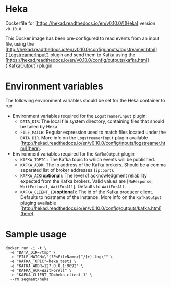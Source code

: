 Heka
====

Dockerfile for [https://hekad.readthedocs.io/en/v0.10.0/](Heka) version `v0.10.0`.

This Docker image has been pre-configured to read events from an input file, using the [http://hekad.readthedocs.io/en/v0.10.0/config/inputs/logstreamer.html](`LogstreamerInput`) plugin and send them to Kafka using the [https://hekad.readthedocs.io/en/v0.10.0/config/outputs/kafka.html](`KafkaOutput`) plugin.

Environment variables
=====================
The following environment variables should be set for the Heka container to run:
- Environment variables required for the `LogstreamerInput` plugin:
  - `DATA_DIR`: The local file system directory, containing files that should be tailed by Heka. 
  - `FILE_MATCH`: Regular expression used to match files located under the `DATA_DIR`.
  More info on the `LogstreamerInput` plugin available [http://hekad.readthedocs.io/en/v0.10.0/config/inputs/logstreamer.html](here).
- Environment variables required for the `KafkaOutput` plugin:
  - `KAFKA_TOPIC` : The Kafka topic to which events will be published.
  - `KAFKA_ADDR`: The ip address of the Kafka brokers. Should be a comma separated list of broker addresses (`ip:port`).
  - `KAFKA_ACK`(__optional__): The level of acknowledgment reliability expected from the Kafka brokers. Valid values are [`NoResponse`, `WaitForLocal`, `WaitForAll`]. Defaults to `WaitForAll`.
  - `KAFKA_CLIENT_ID`(__optional__): The id of the Kafka producer client. Defaults to hostname of the instance.
  More info on the `KafkaOutput` pluging available [http://hekad.readthedocs.io/en/v0.10.0/config/outputs/kafka.html](here)

Sample usage
============
```
docker run -i -t \
  -e "DATA_DIR=/tmp" \
  -e "FILE_MATCH=\"(?P<FileName>[^/]+).log\"" \
  -e "KAFKA_TOPIC"=heka_test1 \
  -e "KAFKA_ADDR=127.0.0.1:9092" \
  -e "KAFKA_ACK=WaitForAll" \
  -e "KAFKA_CLIENT_ID=heka_client_1" \
  --rm segment/heka
```
